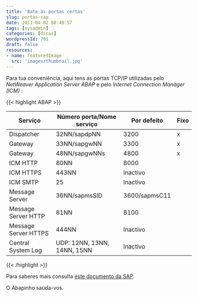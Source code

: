 ```yaml
---
title: 'Bate às portas certas'
slug: portas-sap
date: 2011-04-02 08:49:57
tags: [sysadmin]
categories: [dicas]
wordpressId: 701
draft: false
resources:
- name: featuredImage
  src: 'images/thumbnail.jpg'
---
```

Para tua conveniência, aqui tens as portas TCP/IP utilizadas pelo _NetWeaver Application Server ABAP_ e pelo _Internet Connection Manager (ICM)_ :


{{< highlight ABAP >}}
<table border="0">
<thead>
<tr>
<th>Serviço</td>
<th>Número porta/Nome serviço</td>
<th>Por defeito</td>
<th>Fixo</td>
</tr>
</thead>
<tbody>
<tr>
<td>Dispatcher</td>
<td>32NN/sapdpNN</td>
<td>3200</td>
<td>x</td>
</tr>
<tr>
<td>Gateway</td>
<td>33NN/sapgwNN</td>
<td>3300</td>
<td>x</td>
</tr>
<tr>
<td>Gateway</td>
<td>48NN/sapgwNNs</td>
<td>4800</td>
<td>x</td>
</tr>
<tr>
<td>ICM HTTP</td>
<td>80NN</td>
<td>8000</td>
<td> </td>
</tr>
<tr>
<td>ICM HTTPS</td>
<td>443NN</td>
<td>Inactivo</td>
<td> </td>
</tr>
<tr>
<td>ICM SMTP</td>
<td>25</td>
<td>Inactivo</td>
<td> </td>
</tr>
<tr>
<td>Message Server</td>
<td>36NN/sapmsSID</td>
<td>3600/sapmsC11</td>
<td> </td>
</tr>
<tr>
<td>Message Server HTTP</td>
<td>81NN</td>
<td>8100</td>
<td> </td>
</tr>
<tr>
<td>Message Server HTTPS</td>
<td>444NN</td>
<td>Inactivo</td>
<td> </td>
</tr>
<tr>
<td>Central System Log</td>
<td>UDP: 12NN, 13NN, 14NN, 15NN</td>
<td>Inactivo</td>
<td> </td>
</tr>
</tbody>
</table>
{{< /highlight >}}

Para saberes mais consulta [este documento da SAP][1].

O Abapinho saúda-vos.

   [1]: https://www.sdn.sap.com/irj/scn/go/portal/prtroot/docs/library/uuid/4e515a43-0e01-0010-2da1-9bcc452c280b
